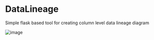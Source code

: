 # DataLineage
Simple flask based tool for creating column level data lineage diagram

![image](https://github.com/user-attachments/assets/73840b64-291f-4158-93c9-d8ac353c2390)
